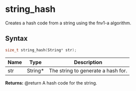 # string_hash

Creates a hash code from a string using the fnv1-a algorithm.

## Syntax

```c
size_t string_hash(String* str);
```

| Name | Type | Description |
| --- | --- | --- |
| str | String* | The string to generate a hash for. |

**Returns:** @return A hash code for the string.

